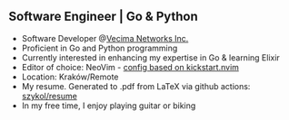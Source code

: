## Software Engineer | Go & Python

- Software Developer @[Vecima Networks Inc.](https://vecima.com/)
- Proficient in Go and Python programming
- Currently interested in enhancing my expertise in Go & learning Elixir
- Editor of choice: NeoVim - [config based on kickstart.nvim](https://github.com/szykol/kickstart.nvim)
- Location: Kraków/Remote
- My resume. Generated to .pdf from LaTeX via github actions: [szykol/resume](https://www.github.com/szykol/resume)
- In my free time, I enjoy playing guitar or biking

<!--
**szykol/szykol** is a ✨ _special_ ✨ repository because its `README.md` (this file) appears on your GitHub profile.

Here are some ideas to get you started:

- 🔭 I’m currently working on ...
- 🌱 I’m currently learning ...
- 👯 I’m looking to collaborate on ...
- 🤔 I’m looking for help with ...
- 💬 Ask me about ...
- 📫 How to reach me: ...
- 😄 Pronouns: ...
- ⚡ Fun fact: ...
-->
